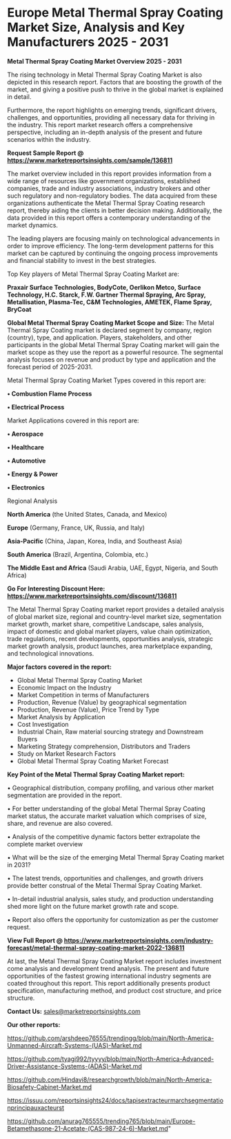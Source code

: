 # Europe Metal Thermal Spray Coating Market Size, Analysis and Key Manufacturers 2025 - 2031

<Strong> Metal Thermal Spray Coating Market Overview 2025 - 2031</strong>

The rising technology in Metal Thermal Spray Coating Market is also depicted in this research report. Factors that are boosting the growth of the market, and giving a positive push to thrive in the global market is explained in detail.

Furthermore, the report highlights on emerging trends, significant drivers, challenges, and opportunities, providing all necessary data for thriving in the industry. This report market research offers a comprehensive perspective, including an in-depth analysis of the present and future scenarios within the industry.

<strong>Request Sample Report @ <a href=https://www.marketreportsinsights.com/sample/136811>https://www.marketreportsinsights.com/sample/136811</a></strong>

The market overview included in this report provides information from a wide range of resources like government organizations, established companies, trade and industry associations, industry brokers and other such regulatory and non-regulatory bodies. The data acquired from these organizations authenticate the Metal Thermal Spray Coating research report, thereby aiding the clients in better decision making. Additionally, the data provided in this report offers a contemporary understanding of the market dynamics.

The leading players are focusing mainly on technological advancements in order to improve efficiency. The long-term development patterns for this market can be captured by continuing the ongoing process improvements and financial stability to invest in the best strategies.

Top Key players of Metal Thermal Spray Coating Market are:

<strong>Praxair Surface Technologies, BodyCote, Oerlikon Metco, Surface Technology, H.C. Starck, F.W. Gartner Thermal Spraying, Arc Spray, Metallisation, Plasma-Tec, C&M Technologies, AMETEK, Flame Spray, BryCoat</strong>

<strong><b>Global Metal Thermal Spray Coating Market Scope and Size:</b></strong>
The Metal Thermal Spray Coating market is declared segment by company, region (country), type, and application. Players, stakeholders, and other participants in the global Metal Thermal Spray Coating market will gain the market scope as they use the report as a powerful resource. The segmental analysis focuses on revenue and product by type and application and the forecast period of 2025-2031.

Metal Thermal Spray Coating Market Types covered in this report are:

<strong>• Combustion Flame Process

• Electrical Process</strong>

Market Applications covered in this report are:

<strong>• Aerospace

• Healthcare

• Automotive

• Energy & Power

• Electronics</strong> 

Regional Analysis

<strong>North America</strong> (the United States, Canada, and Mexico)

<strong>Europe</strong> (Germany, France, UK, Russia, and Italy)

<strong>Asia-Pacific</strong> (China, Japan, Korea, India, and Southeast Asia)

<strong>South America</strong> (Brazil, Argentina, Colombia, etc.)

<strong>The Middle East and Africa</strong> (Saudi Arabia, UAE, Egypt, Nigeria, and South Africa)

<strong>Go For Interesting Discount Here: <a href=https://www.marketreportsinsights.com/discount/136811>https://www.marketreportsinsights.com/discount/136811</a></strong>

The Metal Thermal Spray Coating market report provides a detailed analysis of global market size, regional and country-level market size, segmentation market growth, market share, competitive Landscape, sales analysis, impact of domestic and global market players, value chain optimization, trade regulations, recent developments, opportunities analysis, strategic market growth analysis, product launches, area marketplace expanding, and technological innovations.

<strong><b>Major factors covered in the report:</b></strong>
<ul>
  <li>Global Metal Thermal Spray Coating Market </li>
  <li>Economic Impact on the Industry</li>
  <li>Market Competition in terms of Manufacturers</li>
  <li>Production, Revenue (Value) by geographical segmentation</li>
  <li>Production, Revenue (Value), Price Trend by Type</li>
  <li>Market Analysis by Application</li>
  <li>Cost Investigation</li>
  <li>Industrial Chain, Raw material sourcing strategy and Downstream Buyers</li>
  <li>Marketing Strategy comprehension, Distributors and Traders</li>
  <li>Study on Market Research Factors</li>
  <li>Global Metal Thermal Spray Coating Market Forecast</li>
</ul>

<strong><b>Key Point of the Metal Thermal Spray Coating Market report:</b></strong>

• Geographical distribution, company profiling, and various other market segmentation are provided in the report.

• For better understanding of the global Metal Thermal Spray Coating market status, the accurate market valuation which comprises of size, share, and revenue are also covered.

• Analysis of the competitive dynamic factors better extrapolate the complete market overview

• What will be the size of the emerging Metal Thermal Spray Coating market in 2031?

• The latest trends, opportunities and challenges, and growth drivers provide better construal of the Metal Thermal Spray Coating Market.

• In-detail industrial analysis, sales study, and production understanding shed more light on the future market growth rate and scope.

• Report also offers the opportunity for customization as per the customer request.

<strong><b>View Full Report @ <a href=https://www.marketreportsinsights.com/industry-forecast/metal-thermal-spray-coating-market-2022-136811>https://www.marketreportsinsights.com/industry-forecast/metal-thermal-spray-coating-market-2022-136811</a></b></strong>


At last, the Metal Thermal Spray Coating Market report includes investment come analysis and development trend analysis. The present and future opportunities of the fastest growing international industry segments are coated throughout this report. This report additionally presents product specification, manufacturing method, and product cost structure, and price structure.

<strong>Contact Us:</strong>
sales@marketreportsinsights.com

<strong>Our other reports:</strong>

<a href=https://github.com/arshdeep76555/trendingg/blob/main/North-America-Unmanned-Aircraft-Systems-(UAS)-Market.md>https://github.com/arshdeep76555/trendingg/blob/main/North-America-Unmanned-Aircraft-Systems-(UAS)-Market.md</a>

<a href=https://github.com/tyagi992/tyyyy/blob/main/North-America-Advanced-Driver-Assistance-Systems-(ADAS)-Market.md>https://github.com/tyagi992/tyyyy/blob/main/North-America-Advanced-Driver-Assistance-Systems-(ADAS)-Market.md</a>

<a href=https://github.com/Hindavi8/researchgrowth/blob/main/North-America-Biosafety-Cabinet-Market.md>https://github.com/Hindavi8/researchgrowth/blob/main/North-America-Biosafety-Cabinet-Market.md</a>

<a href=https://issuu.com/reportsinsights24/docs/tapisextracteurmarchsegmentationprincipauxacteurst>https://issuu.com/reportsinsights24/docs/tapisextracteurmarchsegmentationprincipauxacteurst</a>

<a href=https://github.com/anurag765555/trending765/blob/main/Europe-Betamethasone-21-Acetate-(CAS-987-24-6)-Market.md>https://github.com/anurag765555/trending765/blob/main/Europe-Betamethasone-21-Acetate-(CAS-987-24-6)-Market.md</a>"
